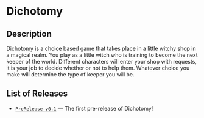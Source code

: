 # Dichotomy

## Description

Dichotomy is a choice based game that takes place in a little witchy shop in a magical realm. 
You play as a little witch who is training to become the next keeper of the world. Different characters will enter your shop with requests, 
it is your job to decide whether or not to help them. Whatever choice you make will determine the type of keeper you will be.

## List of Releases

* [`PreRelease v0.1`](https://github.com/DankiGames/Dichotomy/releases/download/v0.1-prerelease/Dichotomy-v0.1PreRelease.zip)
  — The first pre-release of Dichotomy!
